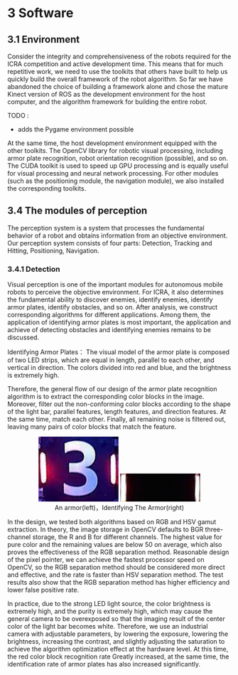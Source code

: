 # 3 Software

## 3.1 Environment

Consider the integrity and comprehensiveness of the robots required for the ICRA competition and active development time.
This means that for much repetitive work, we need to use the toolkits that others have built to help us quickly build the overall framework of the robot algorithm.
So far we have abandoned the choice of building a framework alone and chose the mature Kinect version of ROS as the development environment for the host computer, and the algorithm framework for building the entire robot.

TODO :

- adds the Pygame environment possible

At the same time, the host development environment equipped with the other toolkits.
The OpenCV library for robotic visual processing, including armor plate recognition, robot orientation recognition (possible), and so on.
The CUDA toolkit is used to speed up GPU processing and is equally useful for visual processing and neural network processing.
For other modules (such as the positioning module, the navigation module),  we also installed the corresponding toolkits.

## 3.4 The modules of perception

The perception system is a system that processes the fundamental behavior of a robot and obtains information from an objective environment.
Our perception system consists of four parts: Detection, Tracking and Hitting, Positioning, Navigation.

### 3.4.1 Detection

Visual perception is one of the important modules for autonomous mobile robots to perceive the objective environment.
For ICRA, it also determines the fundamental ability to discover enemies, identify enemies, identify armor plates, identify obstacles, and so on.
After analysis, we construct corresponding algorithms for different applications.
Among them, the application of identifying armor plates is most important, the application and achieve of detecting obstacles and identifying enemies remains to be discussed.

Identifying Armor Plates：
The visual model of the armor plate is composed of two LED strips, which are equal in length, parallel to each other, and vertical in direction.
The colors divided into red and blue, and the brightness is extremely high.

Therefore, the general flow of our design of the armor plate recognition algorithm is to extract the corresponding color blocks in the image.
Moreover, filter out the non-conforming color blocks according to the shape of the light bar, parallel features, length features, and direction features.
At the same time, match each other. Finally, all remaining noise is filtered out, leaving many pairs of color blocks that match the feature.

<div align="center">
    <img src=figures/3.4.1.1.jpg width="180px"/>
    <img src=figures/3.4.1.2.bmp width="180px"/>
</div>
<div align="center">An armor(left)，Identifying The Armor(right)</div>

In the design, we tested both algorithms based on RGB and HSV gamut extraction.
In theory, the image storage in OpenCV defaults to BGR three-channel storage, the R and B for different channels.
The highest value for pure color and the remaining values are below 50 on average, which also proves the effectiveness of the RGB separation method.
Reasonable design of the pixel pointer, we can achieve the fastest processor speed on OpenCV, so the RGB separation method should be considered more direct and effective, and the rate is faster than HSV separation method.
The test results also show that the RGB separation method has higher efficiency and lower false positive rate.

In practice, due to the strong LED light source, the color brightness is extremely high, and the purity is extremely high, which may cause the general camera to be overexposed so that the imaging result of the center color of the light bar becomes white.
Therefore, we use an industrial camera with adjustable parameters, by lowering the exposure, lowering the brightness, increasing the contrast, and slightly adjusting the saturation to achieve the algorithm optimization effect at the hardware level.
At this time, the red color block recognition rate Greatly increased, at the same time, the identification rate of armor plates has also increased significantly.